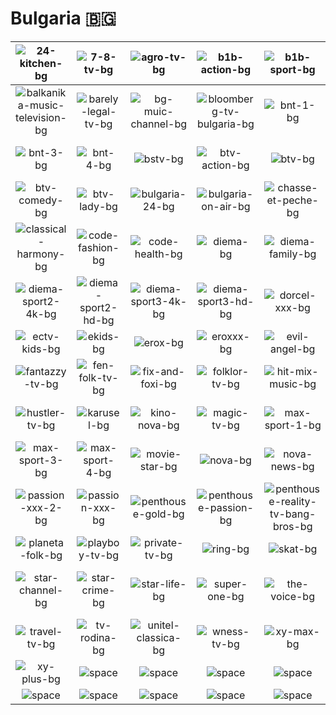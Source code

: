 # Bulgaria 🇧🇬

| ![24-kitchen-bg] | ![7-8-tv-bg] | ![agro-tv-bg] | ![b1b-action-bg] | ![b1b-sport-bg] | ![b1b-tv-bg] |
|:---:|:---:|:---:|:---:|:---:|:---:|
| ![balkanika-music-television-bg] | ![barely-legal-tv-bg] | ![bg-muic-channel-bg] | ![bloomberg-tv-bulgaria-bg] | ![bnt-1-bg] | ![bnt-2-bg] |
| ![bnt-3-bg] | ![bnt-4-bg] | ![bstv-bg] | ![btv-action-bg] | ![btv-bg] | ![btv-cinema-bg] |
| ![btv-comedy-bg] | ![btv-lady-bg] | ![bulgaria-24-bg] | ![bulgaria-on-air-bg] | ![chasse-et-peche-bg] | ![city-tv-bg] |
| ![classical-harmony-bg] | ![code-fashion-bg] | ![code-health-bg] | ![diema-bg] | ![diema-family-bg] | ![diema-sport-hd-bg] |
| ![diema-sport2-4k-bg] | ![diema-sport2-hd-bg] | ![diema-sport3-4k-bg] | ![diema-sport3-hd-bg] | ![dorcel-xxx-bg] | ![dstv-bg] |
| ![ectv-kids-bg] | ![ekids-bg] | ![erox-bg] | ![eroxxx-bg] | ![evil-angel-bg] | ![evrokom-bg] |
| ![fantazzy-tv-bg] | ![fen-folk-tv-bg] | ![fix-and-foxi-bg] | ![folklor-tv-bg] | ![hit-mix-music-bg] | ![hustler-hd-bg] |
| ![hustler-tv-bg] | ![karusel-bg] | ![kino-nova-bg] | ![magic-tv-bg] | ![max-sport-1-bg] | ![max-sport-2-bg] |
| ![max-sport-3-bg] | ![max-sport-4-bg] | ![movie-star-bg] | ![nova-bg] | ![nova-news-bg] | ![nova-sport-bg] |
| ![passion-xxx-2-bg] | ![passion-xxx-bg] | ![penthouse-gold-bg] | ![penthouse-passion-bg] | ![penthouse-reality-tv-bang-bros-bg] | ![planeta-bg] |
| ![planeta-folk-bg] | ![playboy-tv-bg] | ![private-tv-bg] | ![ring-bg] | ![skat-bg] | ![sportal-bg] |
| ![star-channel-bg] | ![star-crime-bg] | ![star-life-bg] | ![super-one-bg] | ![the-voice-bg] | ![this-is-bulgaria-bg] |
| ![travel-tv-bg] | ![tv-rodina-bg] | ![unitel-classica-bg] | ![wness-tv-bg] | ![xy-max-bg] | ![xy-mix-bg] |
| ![xy-plus-bg] | ![space] | ![space] | ![space] | ![space] | ![space] |
| ![space]| ![space]| ![space]| ![space]| ![space]| ![space]|


[24-kitchen-bg]:24-kitchen-bg.png
[7-8-tv-bg]:7-8-tv-bg.png
[agro-tv-bg]:agro-tv-bg.png
[b1b-action-bg]:b1b-action-bg.png
[b1b-sport-bg]:b1b-sport-bg.png
[b1b-tv-bg]:b1b-tv-bg.png
[balkanika-music-television-bg]:balkanika-music-television-bg.png
[barely-legal-tv-bg]:barely-legal-tv-bg.png
[bg-muic-channel-bg]:bg-muic-channel-bg.png
[bloomberg-tv-bulgaria-bg]:bloomberg-tv-bulgaria-bg.png
[bnt-1-bg]:bnt-1-bg.png
[bnt-2-bg]:bnt-2-bg.png
[bnt-3-bg]:bnt-3-bg.png
[bnt-4-bg]:bnt-4-bg.png
[bstv-bg]:bstv-bg.png
[btv-action-bg]:btv-action-bg.png
[btv-bg]:btv-bg.png
[btv-cinema-bg]:btv-cinema-bg.png
[btv-comedy-bg]:btv-comedy-bg.png
[btv-lady-bg]:btv-lady-bg.png
[bulgaria-24-bg]:bulgaria-24-bg.png
[bulgaria-on-air-bg]:bulgaria-on-air-bg.png
[chasse-et-peche-bg]:chasse-et-peche-bg.png
[city-tv-bg]:city-tv-bg.png
[classical-harmony-bg]:classical-harmony-bg.png
[code-fashion-bg]:code-fashion-bg.png
[code-health-bg]:code-health-bg.png
[diema-bg]:diema-bg.png
[diema-family-bg]:diema-family-bg.png
[diema-sport-hd-bg]:diema-sport-hd-bg.png
[diema-sport2-4k-bg]:diema-sport2-4k-bg.png
[diema-sport2-hd-bg]:diema-sport2-hd-bg.png
[diema-sport3-4k-bg]:diema-sport3-4k-bg.png
[diema-sport3-hd-bg]:diema-sport3-hd-bg.png
[dorcel-xxx-bg]:dorcel-xxx-bg.png
[dstv-bg]:dstv-bg.png
[ectv-kids-bg]:ectv-kids-bg.png
[ekids-bg]:ekids-bg.png
[erox-bg]:erox-bg.png
[eroxxx-bg]:eroxxx-bg.png
[evil-angel-bg]:evil-angel-bg.png
[evrokom-bg]:evrokom-bg.png
[fantazzy-tv-bg]:fantazzy-tv-bg.png
[fen-folk-tv-bg]:fen-folk-tv-bg.png
[fix-and-foxi-bg]:fix-and-foxi-bg.png
[folklor-tv-bg]:folklor-tv-bg.png
[hit-mix-music-bg]:hit-mix-music-bg.png
[hustler-hd-bg]:hustler-hd-bg.png
[hustler-tv-bg]:hustler-tv-bg.png
[karusel-bg]:karusel-bg.png
[kino-nova-bg]:kino-nova-bg.png
[magic-tv-bg]:magic-tv-bg.png
[max-sport-1-bg]:max-sport-1-bg.png
[max-sport-2-bg]:max-sport-2-bg.png
[max-sport-3-bg]:max-sport-3-bg.png
[max-sport-4-bg]:max-sport-4-bg.png
[movie-star-bg]:movie-star-bg.png
[nova-bg]:nova-bg.png
[nova-news-bg]:nova-news-bg.png
[nova-sport-bg]:nova-sport-bg.png
[passion-xxx-2-bg]:passion-xxx-2-bg.png
[passion-xxx-bg]:passion-xxx-bg.png
[penthouse-gold-bg]:penthouse-gold-bg.png
[penthouse-passion-bg]:penthouse-passion-bg.png
[penthouse-reality-tv-bang-bros-bg]:penthouse-reality-tv-bang-bros-bg.png
[planeta-bg]:planeta-bg.png
[planeta-folk-bg]:planeta-folk-bg.png
[playboy-tv-bg]:playboy-tv-bg.png
[private-tv-bg]:private-tv-bg.png
[ring-bg]:ring-bg.png
[skat-bg]:skat-bg.png
[sportal-bg]:sportal-bg.png
[star-channel-bg]:star-channel-bg.png
[star-crime-bg]:star-crime-bg.png
[star-life-bg]:star-life-bg.png
[super-one-bg]:super-one-bg.png
[the-voice-bg]:the-voice-bg.png
[this-is-bulgaria-bg]:this-is-bulgaria-bg.png
[travel-tv-bg]:travel-tv-bg.png
[tv-rodina-bg]:tv-rodina-bg.png
[unitel-classica-bg]:unitel-classica-bg.png
[wness-tv-bg]:wness-tv-bg.png
[xy-max-bg]:xy-max-bg.png
[xy-mix-bg]:xy-mix-bg.png
[xy-plus-bg]:xy-plus-bg.png

[space]:../../misc/space-1500.png

